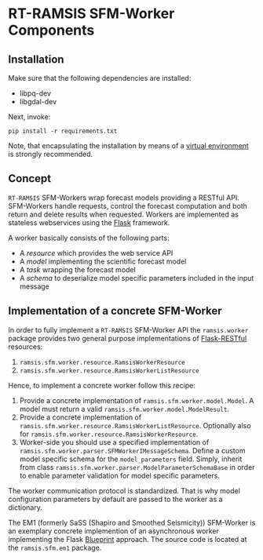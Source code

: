 # RT-RAMSIS SFM-Worker Components

## Installation

Make sure that the following dependencies are installed:

* libpq-dev
* libgdal-dev

Next, invoke:

```
pip install -r requirements.txt
```

Note, that encapsulating the installation by means of a [virtual
environment](https://docs.python.org/3/tutorial/venv.html) is strongly
recommended.

## Concept

`RT-RAMSIS` SFM-Workers wrap forecast models providing a RESTful API.
SFM-Workers handle requests, control the forecast computation and both return
and delete results when requested. Workers are implemented as stateless
webservices using the [Flask](http://flask.pocoo.org/) framework.

A worker basically consists of the following parts:

* A *resource* which provides the web service API
* A *model* implementing the scientific forecast model
* A *task* wrapping the forecast model
* A *schema* to deserialize model specific parameters included in the input
  message

## Implementation of a concrete SFM-Worker

In order to fully implement a `RT-RAMSIS` SFM-Worker API the `ramsis.worker`
package provides two general purpose implementations of
[Flask-RESTful](https://flask-restful.readthedocs.io/en/latest/) resources:

1. `ramsis.sfm.worker.resource.RamsisWorkerResource`
2. `ramsis.sfm.worker.resource.RamsisWorkerListResource`

Hence, to implement a concrete worker follow this recipe:

1. Provide a concrete implementation of `ramsis.sfm.worker.model.Model`. A
   model must return a valid `ramsis.sfm.worker.model.ModelResult`.
2. Provide a concrete implementation of
   `ramsis.sfm.worker.resource.RamsisWorkerListResource`. Optionally also for
   `ramsis.sfm.worker.resource.RamsisWorkerResource`.
3. Worker-side you should use a specified implementation of
   `ramsis.sfm.worker.parser.SFMWorkerIMessageSchema`. Define a custom model
   specific schema for the `model_parameters` field. Simply, inherit from class
   `ramsis.sfm.worker.parser.ModelParameterSchemaBase` in order to
   enable parameter validation for model specific parameters.

The worker communication protocol is standardized. That is why model
configuration parameters by default are passed to the worker as a dictionary.

The EM1 (formerly SaSS (Shapiro and Smoothed Seismicity)) SFM-Worker is an
exemplary concrete implemention of an asynchronous worker implementing the Flask
[Blueprint](https://flask.pocoo.org/docs/blueprints/) approach. The source code
is located at the `ramsis.sfm.em1` package.
